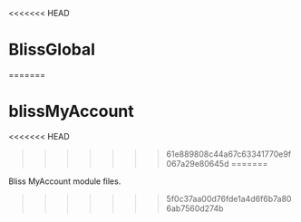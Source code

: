 <<<<<<< HEAD
# BlissGlobal
=======
# blissMyAccount
<<<<<<< HEAD
>>>>>>> 61e889808c44a67c63341770e9f067a29e80645d
=======


Bliss MyAccount module files. 
>>>>>>> 5f0c37aa00d76fde1a4d6f6b7a806ab7560d274b
